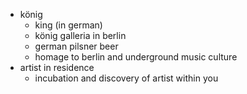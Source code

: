 - könig
	- king (in german)
	- könig galleria in berlin
	- german pilsner beer
	- homage to berlin and underground music culture
- artist in residence
	- incubation and discovery of artist within you